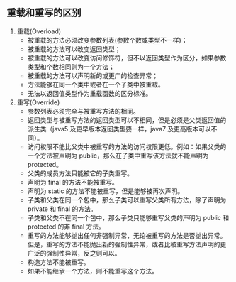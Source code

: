 ## 重载和重写的区别
1. 重载(Overload)
    - 被重载的方法必须改变参数列表(参数个数或类型不一样)；
    - 被重载的方法可以改变返回类型；
    - 被重载的方法可以改变访问修饰符，但不以返回类型作为区分，如果参数类型和个数相同则为一个方法；
    - 被重载的方法可以声明新的或更广的检查异常；
    - 方法能够在同一个类中或者在一个子类中被重载。
    - 无法以返回值类型作为重载函数的区分标准。
2. 重写(Override)
    - 参数列表必须完全与被重写方法的相同。
    - 返回类型与被重写方法的返回类型可以不相同，但是必须是父类返回值的派生类（java5 及更早版本返回类型要一样，java7 及更高版本可以不同）。
    - 访问权限不能比父类中被重写的方法的访问权限更低。例如：如果父类的一个方法被声明为 public，那么在子类中重写该方法就不能声明为 protected。
    - 父类的成员方法只能被它的子类重写。
    - 声明为 final 的方法不能被重写。
    - 声明为 static 的方法不能被重写，但是能够被再次声明。
    - 子类和父类在同一个包中，那么子类可以重写父类所有方法，除了声明为 private 和 final 的方法。
    - 子类和父类不在同一个包中，那么子类只能够重写父类的声明为 public 和 protected 的非 final 方法。
    - 重写的方法能够抛出任何非强制异常，无论被重写的方法是否抛出异常。但是，重写的方法不能抛出新的强制性异常，或者比被重写方法声明的更广泛的强制性异常，反之则可以。
    - 构造方法不能被重写。
    - 如果不能继承一个方法，则不能重写这个方法。
